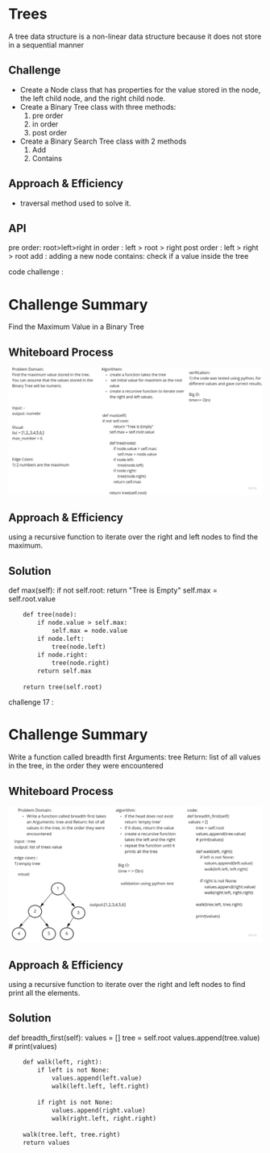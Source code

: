 # Trees
A tree data structure is a non-linear data structure because it does not store in a sequential manner
## Challenge
- Create a Node class that has properties for the value stored in the node, the left child node, and the right child node.
- Create a Binary Tree class with three methods:
    1) pre order
    2) in order
    3) post order 
- Create a Binary Search Tree class with 2 methods 
    1) Add
    2) Contains
## Approach & Efficiency
- traversal method used to solve it. 
## API
pre order: root>left>right
in order : left > root > right
post order : left > right > root 
add : adding a new node
contains: check if a value inside the tree

code challenge :

# Challenge Summary
Find the Maximum Value in a Binary Tree


## Whiteboard Process
![whitevoard](chellange16.jpg)
## Approach & Efficiency
using a recursive function to iterate over the right and left nodes to find the maximum.
## Solution
def max(self):
        if not self.root:
            return "Tree is Empty"
        self.max = self.root.value

        def tree(node):
            if node.value > self.max:
                self.max = node.value
            if node.left:
                tree(node.left)
            if node.right:
                tree(node.right)
            return self.max

        return tree(self.root)



challenge 17 :
# Challenge Summary
Write a function called breadth first
Arguments: tree
Return: list of all values in the tree, in the order they were encountered


## Whiteboard Process
![whitevoard](chellange17.jpg)
## Approach & Efficiency
using a recursive function to iterate over the right and left nodes to find print all the elements.
## Solution
 def breadth_first(self):
        values = []
        tree = self.root
        values.append(tree.value)
        # print(values)

        def walk(left, right):
            if left is not None:
                values.append(left.value)
                walk(left.left, left.right)

            if right is not None:
                values.append(right.value)
                walk(right.left, right.right)

        walk(tree.left, tree.right)
        return values
